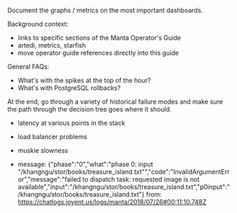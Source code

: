 Document the graphs / metrics on the most important dashboards.

Background context:
- links to specific sections of the Manta Operator's Guide
- artedi, metrics, starfish
- move operator guide references directly into this guide

General FAQs:
- What's with the spikes at the top of the hour?
- What's with PostgreSQL rollbacks?

At the end, go through a variety of historical failure modes and make sure the
path through the decision tree goes where it should.
- latency at various points in the stack
- load balancer problems
- muskie slowness

- message:
{"phase":"0","what":"phase 0: input \"/khangngu/stor/books/treasure_island.txt\"","code":"InvalidArgumentError","message":"failed to dispatch task: requested image is not available","input":"/khangngu/stor/books/treasure_island.txt","p0input":"/khangngu/stor/books/treasure_island.txt"}
from: https://chatlogs.joyent.us/logs/manta/2018/07/26#00:11:10.748Z
